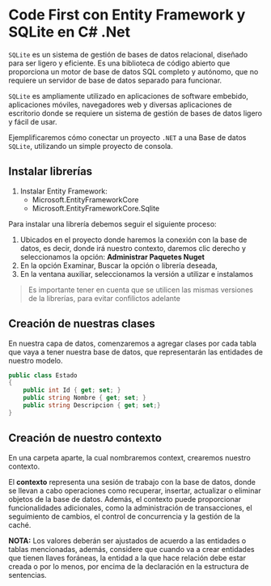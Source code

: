 # Code First con Entity Framework y SQLite en C# .Net

`SQLite` es un sistema de gestión de bases de datos relacional, diseñado para ser ligero y eficiente. Es una biblioteca de código abierto que proporciona un motor de base de datos SQL completo y autónomo, que no requiere un servidor de base de datos separado para funcionar.

`SQLite` es ampliamente utilizado en aplicaciones de software embebido, aplicaciones móviles, navegadores web y diversas aplicaciones de escritorio donde se requiere un sistema de gestión de bases de datos ligero y fácil de usar.

Ejemplificaremos cómo conectar un proyecto `.NET` a una Base de datos `SQLite`, utilizando un simple proyecto de consola.

## Instalar librerías

1. Instalar Entity Framework:
    * Microsoft.EntityFrameworkCore
    * Microsoft.EntityFrameworkCore.Sqlite

Para instalar una librería debemos seguir el siguiente proceso:

1. Ubicados en el proyecto donde haremos la conexión con la base de datos, es decir, donde irá nuestro contexto, daremos clic derecho y seleccionamos la opción: **Administrar Paquetes Nuget**
2. En la opción Examinar, Buscar la opción o librería deseada,
3. En la ventana auxiliar, seleccionamos la versión a utilizar e instalamos

> Es importante tener en cuenta que se utilicen las mismas versiones de la librerías, para evitar confilictos adelante

## Creación de nuestras clases

En nuestra capa de datos, comenzaremos a agregar clases por cada tabla que vaya a tener nuestra base de datos, que representarán las entidades de nuestro modelo.

```cs
public class Estado
{
    public int Id { get; set; }
    public string Nombre { get; set; }
    public string Descripcion { get; set;}
}
```

## Creación de nuestro contexto

En una carpeta aparte, la cual nombraremos context, crearemos nuestro contexto.

El **contexto** representa una sesión de trabajo con la base de datos, donde se llevan a cabo operaciones como recuperar, insertar, actualizar o eliminar objetos de la base de datos. Además, el contexto puede proporcionar funcionalidades adicionales, como la administración de transacciones, el seguimiento de cambios, el control de concurrencia y la gestión de la caché.

**NOTA:** Los valores deberán ser ajustados de acuerdo a las entidades o tablas mencionadas, además, considere que cuando va a crear entidades que tienen llaves foráneas, la entidad a la que hace relación debe estar creada o por lo menos, por encima de la declaración en la estructura de sentencias.